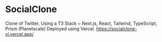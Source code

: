 # SocialClone
Clone of Twitter, Using a T3 Stack ~ Next.js, React, Tailwind, TypeScript, Prism (Planetscale)
Deployed using Vercel.
https://socialclone-xi.vercel.app/
